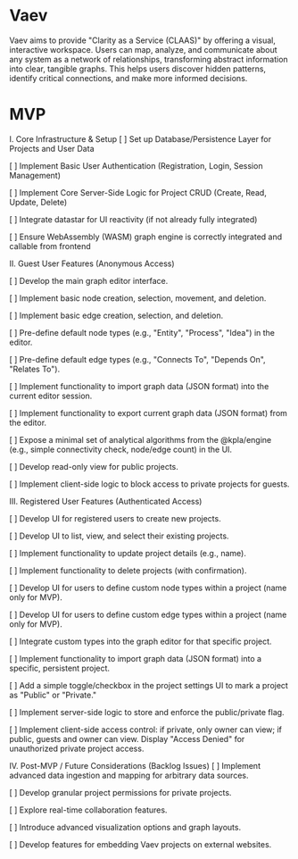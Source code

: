 # Vaev
Vaev aims to provide "Clarity as a Service (CLAAS)" by offering a visual, interactive workspace. Users can map, analyze, and communicate about any system as a network of relationships, transforming abstract information into clear, tangible graphs. This helps users discover hidden patterns, identify critical connections, and make more informed decisions.

# MVP

I. Core Infrastructure & Setup
[ ] Set up Database/Persistence Layer for Projects and User Data

[ ] Implement Basic User Authentication (Registration, Login, Session Management)

[ ] Implement Core Server-Side Logic for Project CRUD (Create, Read, Update, Delete)

[ ] Integrate datastar for UI reactivity (if not already fully integrated)

[ ] Ensure WebAssembly (WASM) graph engine is correctly integrated and callable from frontend

II. Guest User Features (Anonymous Access)

[ ] Develop the main graph editor interface.

[ ] Implement basic node creation, selection, movement, and deletion.

[ ] Implement basic edge creation, selection, and deletion.

[ ] Pre-define default node types (e.g., "Entity", "Process", "Idea") in the editor.

[ ] Pre-define default edge types (e.g., "Connects To", "Depends On", "Relates To").

[ ] Implement functionality to import graph data (JSON format) into the current editor session.

[ ] Implement functionality to export current graph data (JSON format) from the editor.

[ ] Expose a minimal set of analytical algorithms from the @kpla/engine (e.g., simple connectivity check, node/edge count) in the UI.

[ ] Develop read-only view for public projects.

[ ] Implement client-side logic to block access to private projects for guests.

III. Registered User Features (Authenticated Access)

[ ] Develop UI for registered users to create new projects.

[ ] Develop UI to list, view, and select their existing projects.

[ ] Implement functionality to update project details (e.g., name).

[ ] Implement functionality to delete projects (with confirmation).

[ ] Develop UI for users to define custom node types within a project (name only for MVP).

[ ] Develop UI for users to define custom edge types within a project (name only for MVP).

[ ] Integrate custom types into the graph editor for that specific project.

[ ] Implement functionality to import graph data (JSON format) into a specific, persistent project.

[ ] Add a simple toggle/checkbox in the project settings UI to mark a project as "Public" or "Private."

[ ] Implement server-side logic to store and enforce the public/private flag.

[ ] Implement client-side access control: if private, only owner can view; if public, guests and owner can view. Display "Access Denied" for unauthorized private project access.

IV. Post-MVP / Future Considerations (Backlog Issues)
[ ] Implement advanced data ingestion and mapping for arbitrary data sources.

[ ] Develop granular project permissions for private projects.

[ ] Explore real-time collaboration features.

[ ] Introduce advanced visualization options and graph layouts.

[ ] Develop features for embedding Vaev projects on external websites.
